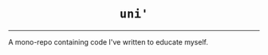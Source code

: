 <h1 align="center"><code>uni'</code></h1>

----

A mono-repo containing code I've written to educate myself. 
